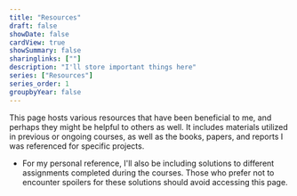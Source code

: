 ```yaml
---
title: "Resources"
draft: false
showDate: false
cardView: true
showSummary: false
sharinglinks: [""]
description: "I'll store important things here"
series: ["Resources"]
series_order: 1
groupbyYear: false
---
```

This page hosts various resources that have been beneficial to me, and perhaps they might be helpful to others as well. It includes materials utilized in previous or ongoing courses, as well as the books, papers, and reports I was referenced for specific projects.
 - For my personal reference, I'll also be including solutions to different assignments completed during the courses. Those who prefer not to encounter spoilers for these solutions should avoid accessing this page. 